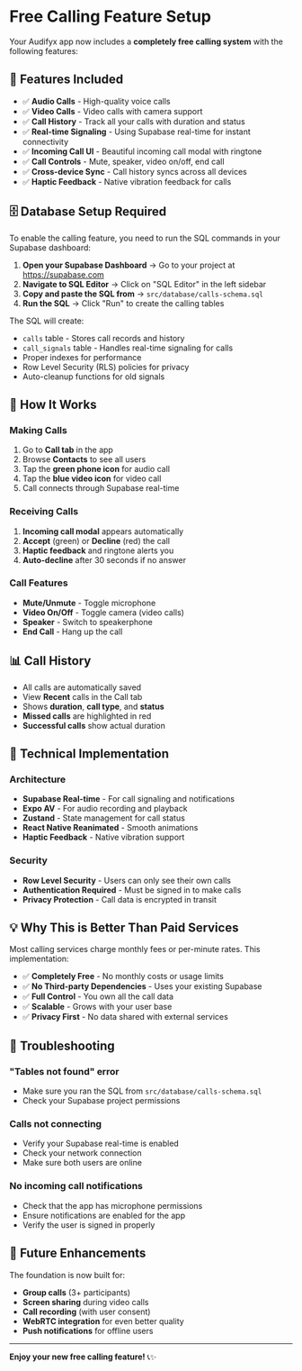 # Free Calling Feature Setup

Your Audifyx app now includes a **completely free calling system** with the following features:

## 🎉 Features Included
- ✅ **Audio Calls** - High-quality voice calls
- ✅ **Video Calls** - Video calls with camera support
- ✅ **Call History** - Track all your calls with duration and status
- ✅ **Real-time Signaling** - Using Supabase real-time for instant connectivity
- ✅ **Incoming Call UI** - Beautiful incoming call modal with ringtone
- ✅ **Call Controls** - Mute, speaker, video on/off, end call
- ✅ **Cross-device Sync** - Call history syncs across all devices
- ✅ **Haptic Feedback** - Native vibration feedback for calls

## 🗄️ Database Setup Required

To enable the calling feature, you need to run the SQL commands in your Supabase dashboard:

1. **Open your Supabase Dashboard** → Go to your project at https://supabase.com
2. **Navigate to SQL Editor** → Click on "SQL Editor" in the left sidebar
3. **Copy and paste the SQL from** → `src/database/calls-schema.sql`
4. **Run the SQL** → Click "Run" to create the calling tables

The SQL will create:
- `calls` table - Stores call records and history
- `call_signals` table - Handles real-time signaling for calls
- Proper indexes for performance
- Row Level Security (RLS) policies for privacy
- Auto-cleanup functions for old signals

## 🚀 How It Works

### Making Calls
1. Go to **Call tab** in the app
2. Browse **Contacts** to see all users
3. Tap the **green phone icon** for audio call
4. Tap the **blue video icon** for video call
5. Call connects through Supabase real-time

### Receiving Calls
1. **Incoming call modal** appears automatically
2. **Accept** (green) or **Decline** (red) the call
3. **Haptic feedback** and ringtone alerts you
4. **Auto-decline** after 30 seconds if no answer

### Call Features
- **Mute/Unmute** - Toggle microphone
- **Video On/Off** - Toggle camera (video calls)
- **Speaker** - Switch to speakerphone
- **End Call** - Hang up the call

## 📊 Call History
- All calls are automatically saved
- View **Recent** calls in the Call tab
- Shows **duration**, **call type**, and **status**
- **Missed calls** are highlighted in red
- **Successful calls** show actual duration

## 🔧 Technical Implementation

### Architecture
- **Supabase Real-time** - For call signaling and notifications
- **Expo AV** - For audio recording and playback
- **Zustand** - State management for call status
- **React Native Reanimated** - Smooth animations
- **Haptic Feedback** - Native vibration support

### Security
- **Row Level Security** - Users can only see their own calls
- **Authentication Required** - Must be signed in to make calls
- **Privacy Protection** - Call data is encrypted in transit

## 💡 Why This is Better Than Paid Services

Most calling services charge monthly fees or per-minute rates. This implementation:

- ✅ **Completely Free** - No monthly costs or usage limits
- ✅ **No Third-party Dependencies** - Uses your existing Supabase
- ✅ **Full Control** - You own all the call data
- ✅ **Scalable** - Grows with your user base
- ✅ **Privacy First** - No data shared with external services

## 🐛 Troubleshooting

### "Tables not found" error
- Make sure you ran the SQL from `src/database/calls-schema.sql`
- Check your Supabase project permissions

### Calls not connecting
- Verify your Supabase real-time is enabled
- Check your network connection
- Make sure both users are online

### No incoming call notifications
- Check that the app has microphone permissions
- Ensure notifications are enabled for the app
- Verify the user is signed in properly

## 🔮 Future Enhancements

The foundation is now built for:
- **Group calls** (3+ participants)
- **Screen sharing** during video calls
- **Call recording** (with user consent)
- **WebRTC integration** for even better quality
- **Push notifications** for offline users

---

**Enjoy your new free calling feature!** 📞✨